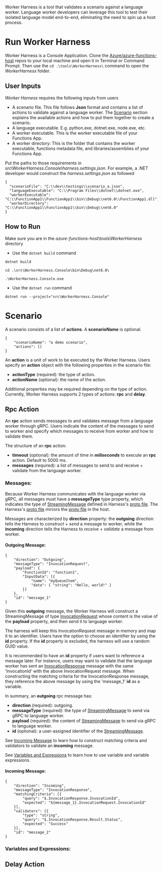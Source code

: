Worker Harness is a tool that validates a scenario against a language worker. Language worker developers can leverage this tool to test their isolated language model end-to-end, eliminating the need to spin up a host process.

# Run Worker Harness
Worker Harness is a Console Application. Clone the [Azure/azure-functions-host](https://github.com/Azure/azure-functions-host/) repos to your local machine and open it in Terminal or Command Prompt. Then use the `cd .\tools\WorkerHarness\` command to open the *WorkerHarness* folder.

## User Inputs
*Worker Harness* requires the following inputs from users
- A scenario file. This file follows **Json** format and contains a list of actions to validate against a language worker. The [Scenario](#scenario) section explains the available actions and how to put them together to create a scenario.
- A language executable. E.g. python.exe, dotnet.exe, node.exe, etc.
- A worker executable. This is the worker executable file of your Functions App.
- A worker directory: This is the folder that contains the worker executable, functions metadata file, and libraries/assemblies of your Functions App.

Put the paths to those requirements in *src\WorkerHarness.Console\harness.settings.json*. For example, a .NET developer would construct the *harness.settings.json* as followed

```
{
  "scenarioFile": "C:\\dev\\testings\\scenario_a.json",
  "languageExecutable": "C:\\Program Files\\dotnet\\dotnet.exe",
  "workerExecutable": "C:\\FunctionApp1\\FunctionApp1\\bin\\Debug\\net6.0\\FunctionApp1.dll",
  "workerDirectory": "C:\\FunctionApp1\\FunctionApp1\\bin\\Debug\\net6.0"
}
```


## How to Run
Make sure you are in the *azure-functions-host\tools\WorkerHarness* directory
* Use the `dotnet build` command
```
dotnet build

cd .\src\WorkerHarness.Console\bin\Debug\net6.0\

.\WorkerHarness.Console.exe 
```
* Use the `dotnet run` command
```
dotnet run --project="src\WorkerHarness.Console"
```

# Scenario
A scenario consists of a list of **actions**. A **scenarioName** is optional.
```
{
    "scenarioName": "a demo scenario",
    "actions": []
}
```
An **action** is a unit of work to be executed by the Worker Harness. Users specify an **action** object with the following properties in the scenario file:
* **actionType** (required): the type of action.
* **actionName** (optional): the name of the action.

Additional properties may be required depending on the type of action. Currently, Worker Harness supports 2 types of actions: **rpc** and **delay**.

## Rpc Action
An **rpc** action sends messages to and validates message from a language worker through gRPC. Users indicate the content of the messages to send to worker and specify which messages to receive from worker and how to validate them.

The structure of an **rpc** action:
* **timeout** (optional): the amount of time in **_miliseconds_** to execute an **rpc** action. Default to 5000 ms.
* **messages** (required): a list of messages to send to and receive + validate from the language worker.

### Messages:
Because Worker Harness communicates with the language worker via gRPC, all messages must have a **messageType** type property, which indicates the type of [StreamingMessage][StreamingMessage] defined in Harness's [proto file][harness proto]. The Harness's [proto file][harness proto] mirrors the [proto file][host proto] in the host.

Messages are characterized by **direction** property: the **outgoing** direction tells the Harness to *construct + send* a message to worker, while the **incoming** direction tells the Harness to *receive + validate* a message from worker.

#### **Outgoing Message**:
```
{
    "direction": "Outgoing",
    "messageType": "InvocationRequest",
    "payload": {
        "FunctionId": "function1",
        "InputData": [{
            "name": "myQueueItem",
            "data": { "string": "Hello, world!" }
        }]
    },
    "id": "message_1"
}
```
Given this **outgoing** message, the Worker Harness will construct a StreamingMessage of type [InvocationRequest][InvocationRequest] whose content is the value of the **payload** property, and then send it to language worker.

The harness will keep this InvocationRequest message in memory and map it to an identifier. Users have the option to choose an identifier by using the **id** property. If the **id** property is excluded, the harness will use a random GUID value.

It is recommended to have an **id** property if users want to reference a message later. For instance, users may want to validate that the language worker has sent an [InvocationResponse][InvocationResponse] message with the same 'InvocationId' with the above InvocationRequest message. When constructing the matching criteria for the InvocationResponse message, they reference the above message by using the 'message_1' **id** as a variable. 

In summary, an **outgoing** rpc message has:
- **direction** (required): outgoing.
- **messageType** (required): the type of [StreamingMessage][StreamingMessage] to send via gRPC to language worker.
- **payload** (required): the content of [StreamingMessage][StreamingMessage] to send via gRPC to language worker.
- **id** (optional): a user-assigned identifier of the [StreamingMessage][StreamingMessage].

See [Incoming Message](#incoming-message) to learn how to construct matching criteria and validators to validate an **incoming** message. 

See [Variables and Expressions](#variables) to learn how to use variable and variable expressions.

#### **Incoming Message**:
```
{
    "direction": "Incoming",
    "messageType": "InvocationResponse",
    "matchingCriteria": [{
        "query": "$.InvocationResponse.InvocationId",
        "expected": "${message_1}.InvocationRequest.InvocationId"
    }],
    "validators": [{
        "type": "string",
        "query": "$.InvocationResponse.Result.Status",
        "expected": "Success"
    }],
    "id": "message_2"
}
```

### Variables and Expressions:


## Delay Action

[harness proto]: https://github.com/Azure/azure-functions-host/blob/features/harness/tools/WorkerHarness/src/WorkerHarness.Core/Protos/FunctionRpc.proto

[host proto]: https://github.com/Azure/azure-functions-host/blob/features/harness/src/WebJobs.Script.Grpc/azure-functions-language-worker-protobuf/src/proto/FunctionRpc.proto

[StreamingMessage]: https://github.com/Azure/azure-functions-host/blob/3358f2b665da51a491dd40d59da287348febe9eb/tools/WorkerHarness/src/WorkerHarness.Core/Protos/FunctionRpc.proto#L21

[InvocationRequest]: https://github.com/Azure/azure-functions-host/blob/3358f2b665da51a491dd40d59da287348febe9eb/tools/WorkerHarness/src/WorkerHarness.Core/Protos/FunctionRpc.proto#L321

[InvocationResponse]: https://github.com/Azure/azure-functions-host/blob/3358f2b665da51a491dd40d59da287348febe9eb/tools/WorkerHarness/src/WorkerHarness.Core/Protos/FunctionRpc.proto#L375